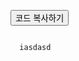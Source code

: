 <button onclick="copyToClipboard()">코드 복사하기</button>

<script>
function copyToClipboard() {
  const htmlCode = document.querySelector('code').innerText;
  const el = document.createElement('textarea');
  el.value = htmlCode;
  document.body.appendChild(el);
  el.select();
  document.execCommand('copy');
  document.body.removeChild(el);
  alert('코드가 복사되었습니다!');
}
</script>

<code>
  iasdasd
</code>

